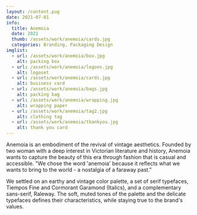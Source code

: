 ```yaml
---
layout: /content.pug
date: 2021-07-01
info:
  title: Anemoia
  date: 2021
  thumb: /assets/work/anemoia/cards.jpg
  categories: Branding, Packaging Design
imglist:
  - url: /assets/work/anemoia/box.jpg
    alt: packing box
  - url: /assets/work/anemoia/logoes.jpg
    alt: logoset
  - url: /assets/work/anemoia/cards.jpg
    alt: business card
  - url: /assets/work/anemoia/bags.jpg
    alt: packing bag
  - url: /assets/work/anemoia/wrapping.jpg
    alt: wrapping paper
  - url: /assets/work/anemoia/tag2.jpg
    alt: clothing tag
  - url: /assets/work/anemoia/thankyou.jpg
    alt: thank you card
---
```

Anemoia is an embodiment of the revival of vintage aesthetics. Founded by two woman with a deep interest in Victorian literature and history, Anemoia wants to capture the beauty of this era through fashion that is casual and accessible.
"We chose the word 'anemoia' because it reflects what we wants to bring to the world - a nostalgia of a faraway past."

We settled on an earthy and vintage color palette, a set of serif typefaces, Tiempos Fine and Cormorant Garamond (Italics), and a complementary sans-serif, Raleway. The soft, muted tones of the palette and the delicate typefaces defines their characteristics, while staying true to the brand's values.